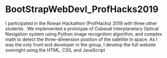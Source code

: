 # BootStrapWebDevl_ProfHacks2019
I participated in the Rowan Hackathon (ProfHacks) 2019 with three other students . We implemented a prototype of Cubesat Interplanetary Optical Navigation system using Python image recognition algorithm, and complex math to detect the three-dimension position of the satellite in space. As I was the only front end developer in the group, I develop the full website overnight using the HTML, CSS, and JavaScript
